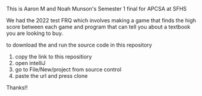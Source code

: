 This is Aaron M and Noah Munson's Semester 1 final for APCSA at SFHS

We had the 2022 test FRQ which involves making a game that finds the high score between each game and program that can tell you about a textbook you are looking to buy.

to download the and run the source code in this repository
1. copy the link to this repositiory
2. open intelliJ
3. go to File/New/project from source control
4. paste the url and press clone

Thanks!!

